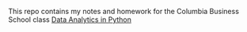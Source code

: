 This repo contains my notes and homework for the Columbia Business School class [Data Analytics in Python](https://courses.business.columbia.edu/B8139?_ga=2.55042283.196219863.1675692528-135088986.1666814344)
